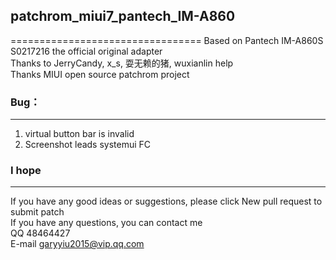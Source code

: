 ## patchrom_miui7_pantech_IM-A860
=================================
Based on Pantech IM-A860S S0217216 the official original adapter<br/>
Thanks to JerryCandy, x_s, 耍无赖的猪, wuxianlin help<br/>
Thanks MIUI open source patchrom project<br/>
### Bug：<br/>
----------------------------------------------------------
1. virtual button bar is invalid<br/>
2. Screenshot leads systemui FC<br/>

### I hope
-------------------------------------------------------------------
If you have any good ideas or suggestions, please click New pull request to submit patch<br/>
If you have any questions, you can contact me<br/>
QQ 48464427<br/>
E-mail <garyyiu2015@vip.qq.com>